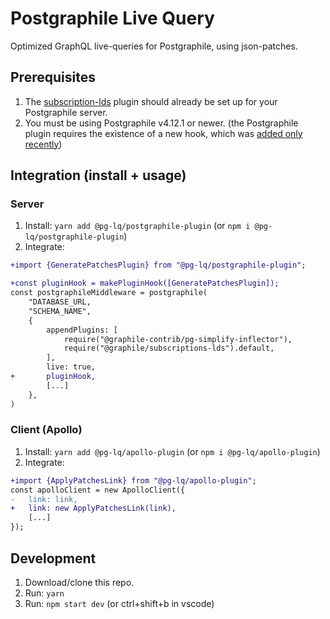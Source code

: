 # Postgraphile Live Query

Optimized GraphQL live-queries for Postgraphile, using json-patches.

## Prerequisites

1) The [subscription-lds](https://github.com/graphile/graphile-engine/tree/v4/packages/subscriptions-lds#installation) plugin should already be set up for your Postgraphile server.
2) You must be using Postgraphile v4.12.1 or newer. (the Postgraphile plugin requires the existence of a new hook, which was [added only recently](https://github.com/graphile/postgraphile/pull/1483))

## Integration (install + usage)

### Server

1) Install: `yarn add @pg-lq/postgraphile-plugin` (or `npm i @pg-lq/postgraphile-plugin`)
2) Integrate:
```diff
+import {GeneratePatchesPlugin} from "@pg-lq/postgraphile-plugin";

+const pluginHook = makePluginHook([GeneratePatchesPlugin]);
const postgraphileMiddleware = postgraphile(
	"DATABASE_URL,
	"SCHEMA_NAME",
	{
		appendPlugins: [
			require("@graphile-contrib/pg-simplify-inflector"),
			require("@graphile/subscriptions-lds").default,
		],
		live: true,
+		pluginHook,
		[...]
	},
)
```

### Client (Apollo)

1) Install: `yarn add @pg-lq/apollo-plugin` (or `npm i @pg-lq/apollo-plugin`)
2) Integrate:
```diff
+import {ApplyPatchesLink} from "@pg-lq/apollo-plugin";
const apolloClient = new ApolloClient({
-	link: link,
+	link: new ApplyPatchesLink(link),
	[...]
});
```

## Development

1) Download/clone this repo.
2) Run: `yarn`
3) Run: `npm start dev` (or ctrl+shift+b in vscode)